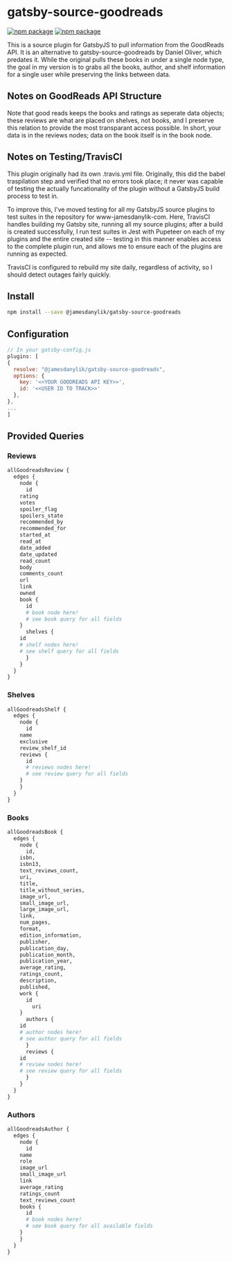 # gatsby-source-goodreads

[![npm package](https://img.shields.io/npm/v/@jamesdanylik/gatsby-source-goodreads.svg)](https://www.npmjs.org/package/@jamesdanylik/gatsby-source-goodreads)
[![npm package](https://img.shields.io/npm/dm/@jamesdanylik/gatsby-source-goodreads.svg)](https://npmcharts.com/compare/@jamesdanylik/gatsby-source-goodreads?minimal=true)



This is a source plugin for GatsbyJS to pull information from the GoodReads API.  It is an alternative to gatsby-source-goodreads by Daniel Oliver, which predates it.  While the original pulls these books in under a single node type, the goal in my version is to grabs all the books, author, and shelf information for a single user while preserving the links between data.  

## Notes on GoodReads API Structure
Note that good reads keeps the books and ratings as seperate data objects; these reviews are what are placed on shelves, not books, and I preserve this relation to provide the most transparant access possible.  In short, your data is in the reviews nodes; data on the book itself is in the book node.

## Notes on Testing/TravisCI
This plugin originally had its own .travis.yml file.  Originally, this did the babel traspilation step and verified that no errors took place; it never was capable of testing the actually funcationality of the plugin without a GatsbyJS build process to test in.  

To improve this, I've moved testing for all my GatsbyJS source plugins to test suites in the repository for www-jamesdanylik-com.  Here, TravisCI handles building my Gatsby site, running all my source plugins; after a build is created successfully, I run test suites in Jest with Pupeteer on each of my plugins and the entire created site -- testing in this manner enables access to the complete plugin run, and allows me to ensure each of the plugins are running as expected.

TravisCI is configured to rebuild my site daily, regardless of activity, so I should detect outages fairly quickly.

## Install

```bash
npm install --save @jamesdanylik/gatsby-source-goodreads
```


## Configuration
```javascript
// In your gatsby-config.js
plugins: [
{
  resolve: "@jamesdanylik/gatsby-source-goodreads",
  options: {
    key: '<<YOUR GOODREADS API KEY>>',
    id: '<<USER ID TO TRACK>>'
  },
},
...
]
```

## Provided Queries

### Reviews
```graphql
allGoodreadsReview {
  edges {
    node {
      id
	rating
	votes
	spoiler_flag
	spoilers_state
	recommended_by
	recommended_for
	started_at
	read_at
	date_added
	date_updated
	read_count
	body
	comments_count
	url
	link
	owned
	book {
	  id
	  # book node here!
	  # see book query for all fields
	}
      shelves {
	id
	# shelf nodes here!
	# see shelf query for all fields
      }
    }
  }
}

```

### Shelves
```graphql
allGoodreadsShelf {
  edges {
    node {
      id
	name
	exclusive
	review_shelf_id
	reviews {
	  id
	  # reviews nodes here!
	  # see review query for all fields
	}
    }
  }
}
```

### Books
```graphql
allGoodreadsBook {
  edges {
    node {
      id, 
	isbn, 
	isbn13, 
	text_reviews_count, 
	uri, 
	title, 
	title_without_series, 
	image_url, 
	small_image_url, 
	large_image_url, 
	link, 
	num_pages, 
	format, 
	edition_information, 
	publisher, 
	publication_day, 
	publication_month, 
	publication_year, 
	average_rating, 
	ratings_count, 
	description,
	published,
	work {
	  id
	    uri
	}
      authors {
	id
	# author nodes here!
	# see author query for all fields
      }
      reviews {
	id
	# review nodes here!
	# see review query for all fields
      }
    }
  }
}
```

### Authors
```graphql
allGoodreadsAuthor {
  edges {
    node {
      id
	name
	role
	image_url
	small_image_url
	link
	average_rating
	ratings_count
	text_reviews_count
	books {
	  id
	  # book nodes here!
	  # see book query for all available fields
	}
    }
  }
}
```


